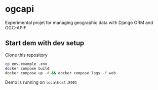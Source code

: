 # ogcapi
Experimental projet for managing geographic data with Django ORM and OGC-APIF

## Start dem with dev setup

Clone this repository

```bash
cp env.example .env
docker compose build
docker compose up -d && docker compose logs -f web
```

Demo is running on ```localhost:8001```
